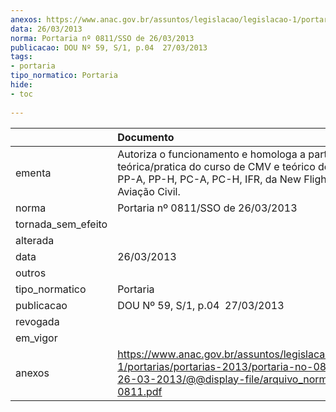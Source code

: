 ```yaml
---
anexos: https://www.anac.gov.br/assuntos/legislacao/legislacao-1/portarias/portarias-2013/portaria-no-0811-sso-de-26-03-2013/@@display-file/arquivo_norma/PA2013-0811.pdf
data: 26/03/2013
norma: Portaria nº 0811/SSO de 26/03/2013
publicacao: DOU Nº 59, S/1, p.04  27/03/2013
tags:
- portaria
tipo_normatico: Portaria
hide: 
- toc 
 
---
```


|                    | Documento                                                                                                                                                               |
|:-------------------|:------------------------------------------------------------------------------------------------------------------------------------------------------------------------|
| ementa             | Autoriza o funcionamento e homologa a parte teórica/pratica do curso de CMV e teórico dos cursos de PP-A, PP-H, PC-A, PC-H, IFR, da New Flight Escola de Aviação Civil. |
| norma              | Portaria nº 0811/SSO de 26/03/2013                                                                                                                                      |
| tornada_sem_efeito |                                                                                                                                                                         |
| alterada           |                                                                                                                                                                         |
| data               | 26/03/2013                                                                                                                                                              |
| outros             |                                                                                                                                                                         |
| tipo_normatico     | Portaria                                                                                                                                                                |
| publicacao         | DOU Nº 59, S/1, p.04  27/03/2013                                                                                                                                        |
| revogada           |                                                                                                                                                                         |
| em_vigor           |                                                                                                                                                                         |
| anexos             | https://www.anac.gov.br/assuntos/legislacao/legislacao-1/portarias/portarias-2013/portaria-no-0811-sso-de-26-03-2013/@@display-file/arquivo_norma/PA2013-0811.pdf       |